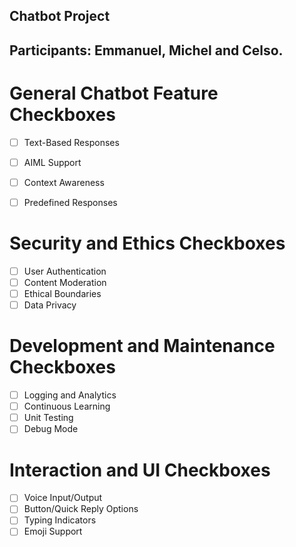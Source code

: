 ## Chatbot Project
## Participants: Emmanuel, Michel and Celso.
# General Chatbot Feature Checkboxes
- [ ] Text-Based Responses
- [ ] AIML Support
- [ ] Context Awareness
- [ ] Predefined Responses



# Security and Ethics Checkboxes
- [ ] User Authentication
- [ ] Content Moderation
- [ ] Ethical Boundaries
- [ ] Data Privacy

# Development and Maintenance Checkboxes
- [ ] Logging and Analytics
- [ ] Continuous Learning
- [ ] Unit Testing
- [ ] Debug Mode

# Interaction and UI Checkboxes
- [ ] Voice Input/Output
- [ ] Button/Quick Reply Options
- [ ] Typing Indicators
- [ ] Emoji Support